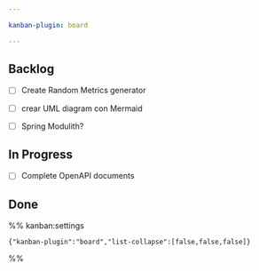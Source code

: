 ```yaml
---

kanban-plugin: board

---
```


## Backlog

- [ ] Create Random Metrics generator
- [ ] crear UML diagram con Mermaid
- [ ] Spring Modulith?


## In Progress

- [ ] Complete OpenAPI documents


## Done





%% kanban:settings
```
{"kanban-plugin":"board","list-collapse":[false,false,false]}
```
%%